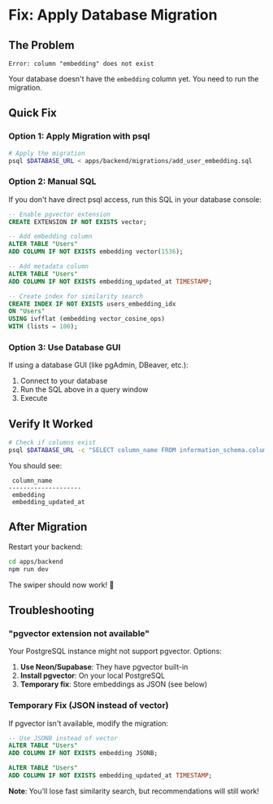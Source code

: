 # Fix: Apply Database Migration

## The Problem
```
Error: column "embedding" does not exist
```

Your database doesn't have the `embedding` column yet. You need to run the migration.

## Quick Fix

### Option 1: Apply Migration with psql

```bash
# Apply the migration
psql $DATABASE_URL < apps/backend/migrations/add_user_embedding.sql
```

### Option 2: Manual SQL

If you don't have direct psql access, run this SQL in your database console:

```sql
-- Enable pgvector extension
CREATE EXTENSION IF NOT EXISTS vector;

-- Add embedding column
ALTER TABLE "Users" 
ADD COLUMN IF NOT EXISTS embedding vector(1536);

-- Add metadata column
ALTER TABLE "Users" 
ADD COLUMN IF NOT EXISTS embedding_updated_at TIMESTAMP;

-- Create index for similarity search
CREATE INDEX IF NOT EXISTS users_embedding_idx 
ON "Users" 
USING ivfflat (embedding vector_cosine_ops)
WITH (lists = 100);
```

### Option 3: Use Database GUI

If using a database GUI (like pgAdmin, DBeaver, etc.):

1. Connect to your database
2. Run the SQL above in a query window
3. Execute

## Verify It Worked

```bash
# Check if columns exist
psql $DATABASE_URL -c "SELECT column_name FROM information_schema.columns WHERE table_name = 'Users' AND column_name IN ('embedding', 'embedding_updated_at');"
```

You should see:
```
 column_name        
--------------------
 embedding
 embedding_updated_at
```

## After Migration

Restart your backend:
```bash
cd apps/backend
npm run dev
```

The swiper should now work! 🎉

## Troubleshooting

### "pgvector extension not available"

Your PostgreSQL instance might not support pgvector. Options:

1. **Use Neon/Supabase**: They have pgvector built-in
2. **Install pgvector**: On your local PostgreSQL
3. **Temporary fix**: Store embeddings as JSON (see below)

### Temporary Fix (JSON instead of vector)

If pgvector isn't available, modify the migration:

```sql
-- Use JSONB instead of vector
ALTER TABLE "Users" 
ADD COLUMN IF NOT EXISTS embedding JSONB;

ALTER TABLE "Users" 
ADD COLUMN IF NOT EXISTS embedding_updated_at TIMESTAMP;
```

**Note**: You'll lose fast similarity search, but recommendations will still work!

